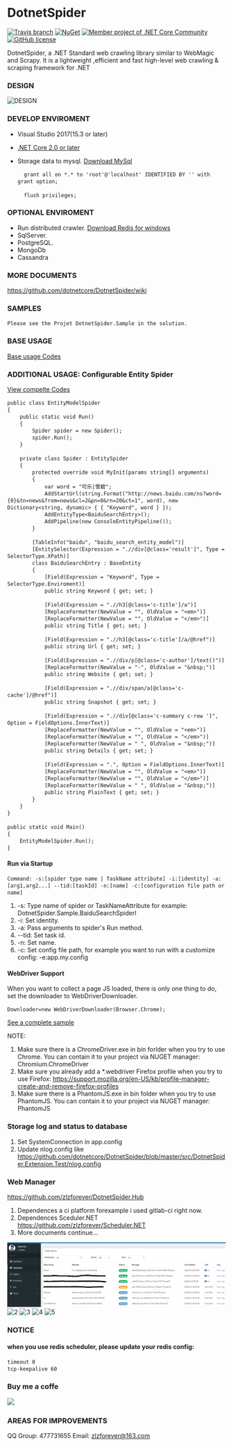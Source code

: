 # DotnetSpider
[![Travis branch](https://travis-ci.org/dotnetcore/DotnetSpider.svg?branch=master)](https://travis-ci.org/dotnetcore/DotnetSpider)
[![NuGet](https://img.shields.io/nuget/v/DotnetSpider.Extension.svg)](https://www.nuget.org/packages/DotnetSpider.Extension)
[![Member project of .NET Core Community](https://img.shields.io/badge/member%20project%20of-NCC-9e20c9.svg)](https://github.com/dotnetcore)
[![GitHub license](https://img.shields.io/aur/license/yaourt.svg)](https://raw.githubusercontent.com/dotnetcore/DotnetSpider/master/LICENSE)

DotnetSpider, a .NET Standard web crawling library similar to WebMagic and Scrapy. It is a lightweight ,efficient and fast high-level web crawling & scraping framework for .NET

### DESIGN

![DESIGN](https://github.com/dotnetcore/DotnetSpider/raw/master/images/DESIGN.jpg)

### DEVELOP ENVIROMENT
- Visual Studio 2017(15.3 or later)
- [.NET Core 2.0 or later](https://www.microsoft.com/net/download/windows)
- Storage data to mysql. [Download MySql](https://dev.mysql.com/downloads/mysql/) 
	
		grant all on *.* to 'root'@'localhost' IDENTIFIED BY '' with grant option;
	
		flush privileges;

### OPTIONAL ENVIROMENT

- Run distributed crawler. [Download Redis for windows](https://github.com/MSOpenTech/redis/releases)
- SqlServer.
- PostgreSQL.
- MongoDb
- Cassandra

### MORE DOCUMENTS

https://github.com/dotnetcore/DotnetSpider/wiki

### SAMPLES

	Please see the Projet DotnetSpider.Sample in the solution.

### BASE USAGE

[Base usage Codes](https://github.com/zlzforever/DotnetSpider/blob/master/src/DotnetSpider.Sample/BaseUsage.cs)

### ADDITIONAL USAGE: Configurable Entity Spider

[View compelte Codes](https://github.com/zlzforever/DotnetSpider/blob/master/src/DotnetSpider.Sample/JdSkuSampleSpider.cs)

	public class EntityModelSpider
	{
		public static void Run()
		{
			Spider spider = new Spider();
			spider.Run();
		}

		private class Spider : EntitySpider
		{
			protected override void MyInit(params string[] arguments)
			{
				var word = "可乐|雪碧";
				AddStartUrl(string.Format("http://news.baidu.com/ns?word={0}&tn=news&from=news&cl=2&pn=0&rn=20&ct=1", word), new Dictionary<string, dynamic> { { "Keyword", word } });
				AddEntityType<BaiduSearchEntry>();
				AddPipeline(new ConsoleEntityPipeline());
			}

			[TableInfo("baidu", "baidu_search_entity_model")]
			[EntitySelector(Expression = ".//div[@class='result']", Type = SelectorType.XPath)]
			class BaiduSearchEntry : BaseEntity
			{
				[Field(Expression = "Keyword", Type = SelectorType.Enviroment)]
				public string Keyword { get; set; }

				[Field(Expression = ".//h3[@class='c-title']/a")]
				[ReplaceFormatter(NewValue = "", OldValue = "<em>")]
				[ReplaceFormatter(NewValue = "", OldValue = "</em>")]
				public string Title { get; set; }

				[Field(Expression = ".//h3[@class='c-title']/a/@href")]
				public string Url { get; set; }

				[Field(Expression = ".//div/p[@class='c-author']/text()")]
				[ReplaceFormatter(NewValue = "-", OldValue = "&nbsp;")]
				public string Website { get; set; }

				[Field(Expression = ".//div/span/a[@class='c-cache']/@href")]
				public string Snapshot { get; set; }

				[Field(Expression = ".//div[@class='c-summary c-row ']", Option = FieldOptions.InnerText)]
				[ReplaceFormatter(NewValue = "", OldValue = "<em>")]
				[ReplaceFormatter(NewValue = "", OldValue = "</em>")]
				[ReplaceFormatter(NewValue = " ", OldValue = "&nbsp;")]
				public string Details { get; set; }

				[Field(Expression = ".", Option = FieldOptions.InnerText)]
				[ReplaceFormatter(NewValue = "", OldValue = "<em>")]
				[ReplaceFormatter(NewValue = "", OldValue = "</em>")]
				[ReplaceFormatter(NewValue = " ", OldValue = "&nbsp;")]
				public string PlainText { get; set; }
			}
		}
	}

	public static void Main()
	{
		EntityModelSpider.Run();
	}

#### Run via Startup

	Command: -s:[spider type name | TaskName attribute] -i:[identity] -a:[arg1,arg2...] --tid:[taskId] -n:[name] -c:[configuration file path or name]

1. -s: Type name of spider or TaskNameAttribute for example: DotnetSpider.Sample.BaiduSearchSpiderl
2. -i: Set identity.
3. -a: Pass arguments to spider's Run method.
4. --tid: Set task id.
5. -n: Set name.
6. -c: Set config file path, for example you want to run with a customize config: -e:app.my.config

#### WebDriver Support

When you want to collect a page JS loaded, there is only one thing to do, set the downloader to WebDriverDownloader.

	Downloader=new WebDriverDownloader(Browser.Chrome);

[See a complete sample](https://github.com/zlzforever/DotnetSpider/blob/master/src/DotnetSpider.Sample/JdSkuWebDriverSample.cs)

NOTE:

1. Make sure there is a  ChromeDriver.exe in bin forlder when you try to use Chrome. You can contain it to your project via NUGET manager: Chromium.ChromeDriver
2. Make sure you already add a *.webdriver Firefox profile when you try to use Firefox: https://support.mozilla.org/en-US/kb/profile-manager-create-and-remove-firefox-profiles
3. Make sure there is a PhantomJS.exe in bin folder when you try to use PhantomJS. You can contain it to your project via NUGET manager: PhantomJS

### Storage log and status to database

1. Set SystemConnection in app.config
2. Update nlog.config like https://github.com/dotnetcore/DotnetSpider/blob/master/src/DotnetSpider.Extension.Test/nlog.config


### Web Manager

https://github.com/zlzforever/DotnetSpider.Hub

1. Dependences a ci platform forexample i used gitlab-ci right now.
2. Dependences Sceduler.NET https://github.com/zlzforever/Scheduler.NET 
3. More documents continue...

![1](https://github.com/dotnetcore/DotnetSpider/raw/master/images/1.png)
![2](https://github.com/dotnetcore/DotnetSpider/raw/master/images/2.png)
![3](https://github.com/dotnetcore/DotnetSpider/raw/master/images/3.png)
![4](https://github.com/dotnetcore/DotnetSpider/raw/master/images/4.png)
![5](https://github.com/dotnetcore/DotnetSpider/raw/master/images/5.png)

### NOTICE

#### when you use redis scheduler, please update your redis config: 
	timeout 0 
	tcp-keepalive 60

### Buy me a coffe

![](https://github.com/zlzforever/DotnetSpiderPictures/raw/master/pay.png)

### AREAS FOR IMPROVEMENTS

QQ Group: 477731655
Email: zlzforever@163.com
